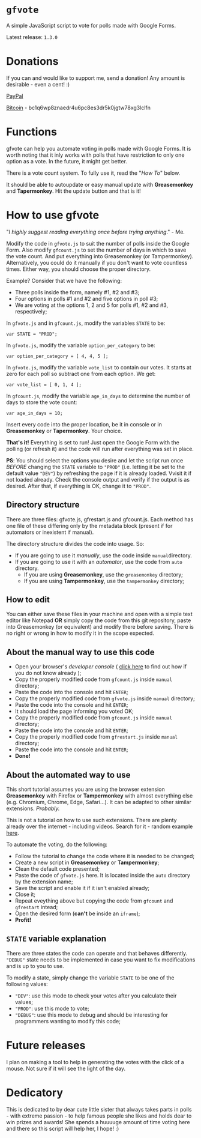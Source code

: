 # __`gfvote`__

A simple JavaScript script to vote for polls made with Google Forms.

Latest release: `1.3.0`

# Donations

If you can and would like to support me, send a donation! Any amount is desirable - even a cent! :)

[PayPal][2]

[Bitcoin][3] - bc1q6wp8znaedr4u6pc8es3dr5k0jgtw78xg3lclfn

# Functions

gfvote can help you automate voting in polls made with Google Forms. It is worth noting that it inly works with polls that have restriction to only one option as a vote. In the future, it might get better.

There is a vote count system. To fully use it, read the "_How To_" below.

It should be able to autoupdate or easy manual update with __Greasemonkey__ and __Tapermonkey__. Hit the update button and that is it!

# How to use gfvote

"_I highly suggest reading everything once before trying anything_." - Me.

Modify the code in `gfvote.js` to suit the number of polls inside the Google Form. Also modify `gfcount.js` to set the number of days in which to save the vote count. And put everything into Greasemonkey (or Tampermonkey). Alternatively, you could do it manually if you don't want to vote countless times. Either way, you should choose the proper directory.

Example? Consider that we have the following:

- Three polls inside the form, namely #1, #2 and #3;
- Four options in polls #1 and #2 and five options in poll #3;
- We are voting at the options 1, 2 and 5 for polls #1, #2 and #3, respectively;

In `gfvote.js` and in `gfcount.js`, modify the variables `STATE` to be:

    var STATE = "PROD";

In `gfvote.js`, modify the variable `option_per_category` to be:

    var option_per_category = [ 4, 4, 5 ];

In `gfvote.js`, modify the variable `vote_list` to contain our votes. It starts at zero for each poll so subtract one from each option. We get:

    var vote_list = [ 0, 1, 4 ];

In `gfcount.js`, modify the variable `age_in_days` to determine the number of days to store the vote count:

    var age_in_days = 10;

Insert every code into the proper location, be it in console or in __Greasemonkey__ or __Tapermonkey__. Your choice.

__That's it!__ Everything is set to run! Just open the Google Form with the polling (or refresh it) and the code will run after everything was set in place.

__PS__: You should select the options you desire and let the script run once _BEFORE_ changing the `STATE` variable to `"PROD"` (i.e. letting it be set to the default value `"DEV"`) by refreshing the page if it is already loaded. Vvisit it if not loaded already. Check the console output and verify if the output is as desired. After that, if everything is OK, change it to `"PROD"`.

## Directory structure

There are three files: gfvote.js, gfrestart.js and gfcount.js. Each method has one file of these differing only by the metadata block (present if for automators or inexistent if manual).

The directory structure divides the code into usage. So:

- If you are going to use it _manually_, use the code inside `manual`directory.
- If you are going to use it with an _automator_, use the code from `auto` directory.
    * If you are using __Greasemonkey__, use the `greasemonkey` directory;
    * If you are using __Tampermonkey__, use the `tampermonkey` directory;


## How to edit

You can either save these files in your machine and open with a simple text editor like Notepad __OR__ simply copy the code from this git repository, paste into Greasemonkey (or equivalent) and modify there before saving. There is no right or wrong in how to modify it in the scope expected.


## About the manual way to use this code

- Open your browser's _developer console_ ( [click here][0] to find out how if you do not know already );
- Copy the properly modified code from `gfcount.js` inside `manual` directory;
- Paste the code into the console and hit `ENTER`;
- Copy the properly modified code from `gfvote.js` inside `manual` directory;
- Paste the code into the console and hit `ENTER`;
- It should load the page informing you voted OK;
- Copy the properly modified code from `gfcount.js` inside `manual` directory;
- Paste the code into the console and hit `ENTER`;
- Copy the properly modified code from `gfrestart.js` inside `manual` directory;
- Paste the code into the console and hit `ENTER`;
- __Done!__


## About the automated way to use

This short tutorial assumes you are using the browser extension __Greasemonkey__ with Firefox or __Tampermonkey__ with almost everything else (e.g. Chromium, Chrome, Edge, Safari...). It can be adapted to other similar extensions. _Probably._

This is not a tutorial on how to use such extensions. There are plenty already over the internet - including videos. Search for it - random example [here][1].

To automate the voting, do the following:

- Follow the tutorial to change the code where it is needed to be changed;
- Create a new script in __Greasemonkey__ or __Tampermonkey__;
- Clean the default code presented;
- Paste the code of `gfvote.js` here. It is located inside the `auto` directory by the extension name;
- Save the script and enable it if it isn't enabled already;
- Close it;
- Repeat eveything above but copying the code from `gfcount` and `gfrestart` intead;
- Open the desired form (__can't__ be inside an `iframe`);
- __Profit!__


## `STATE` variable explanation

There are three states the code can operate and that behaves differently. `"DEBUG"` state needs to be implemented in case you want to fix modifications and is up to you to use.

To modify a state, simply change the variable `STATE` to be one of the following values:

- `"DEV"`: use this mode to check your votes after you calculate their values;
- `"PROD"`: use this mode to vote;
- `"DEBUG"`: use this mode to debug and should be interesting for programmers wanting to modify this code;


# Future releases

I plan on making a tool to help in generating the votes with the click of a mouse. Not sure if it will see the light of the day.


# Dedicatory

This is dedicated to by dear cute little sister that always takes parts in polls - with extreme passion - to help famous people she likes and holds dear to win prizes and awards! She spends a huuuuge amount of time voting here and there so this script will help her, I hope! :)


[0]: https://balsamiq.com/support/faqs/browserconsole/
[1]: http://hayageek.com/greasemonkey-tutorial/#install-greasemonkey
[2]: https://www.paypal.com/cgi-bin/webscr?cmd=_s-xclick&hosted_button_id=F4LCB3BY4KQHG&source=url
[3]: https://www.investopedia.com/news/how-donate-charity-using-bitcoin/